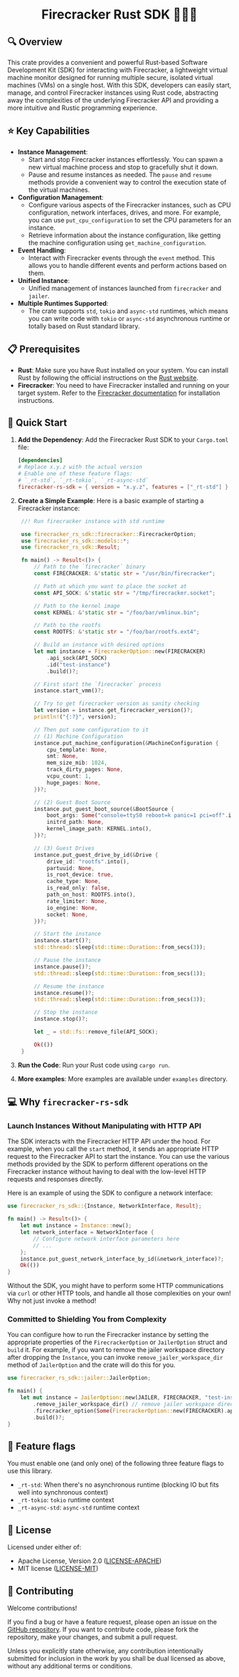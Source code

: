 # <h1 align="center">Firecracker Rust SDK 🧨🦀🚀</h1>

## 🔍 Overview

This crate provides a convenient and powerful Rust-based Software Development Kit (SDK) for interacting with Firecracker, a lightweight virtual machine monitor designed for running multiple secure, isolated virtual machines (VMs) on a single host. With this SDK, developers can easily start, manage, and control Firecracker instances using Rust code, abstracting away the complexities of the underlying Firecracker API and providing a more intuitive and Rustic programming experience.

## ⭐️ Key Capabilities

- **Instance Management**:
  - Start and stop Firecracker instances effortlessly. You can spawn a new virtual machine process and stop to gracefully shut it down.
  - Pause and resume instances as needed. The `pause` and `resume` methods provide a convenient way to control the execution state of the virtual machines.
- **Configuration Management**:
  - Configure various aspects of the Firecracker instances, such as CPU configuration, network interfaces, drives, and more. For example, you can use `put_cpu_configuration` to set the CPU parameters for an instance.
  - Retrieve information about the instance configuration, like getting the machine configuration using `get_machine_configuration`.
- **Event Handling**:
  - Interact with Firecracker events through the `event` method. This allows you to handle different events and perform actions based on them.
- **Unified Instance**:
  - Unified management of instances launched from `firecracker` and `jailer`.
- **Multiple Runtimes Supported**:
  - The crate supports `std`, `tokio` and `async-std` runtimes, which means you can
  write code with `tokio` or `async-std` asynchronous runtime or totally based on
  Rust standard library.

## 📋 Prerequisites

- **Rust**: Make sure you have Rust installed on your system. You can install Rust by following the official instructions on the [Rust website](https://www.rust-lang.org/tools/install).
- **Firecracker**: You need to have Firecracker installed and running on your target system. Refer to the [Firecracker documentation](https://github.com/firecracker-microvm/firecracker) for installation instructions.

## 🚀 Quick Start

1. **Add the Dependency**:
   Add the Firecracker Rust SDK to your `Cargo.toml` file:
   ```toml
   [dependencies]
   # Replace x.y.z with the actual version
   # Enable one of these feature flags:
   # `_rt-std`, `_rt-tokio`, `_rt-async-std`
   firecracker-rs-sdk = { version = "x.y.z", features = ["_rt-std"] }
   ```

2. **Create a Simple Example**:
   Here is a basic example of starting a Firecracker instance:
   ```rust
    //! Run firecracker instance with std runtime

    use firecracker_rs_sdk::firecracker::FirecrackerOption;
    use firecracker_rs_sdk::models::*;
    use firecracker_rs_sdk::Result;

    fn main() -> Result<()> {
        // Path to the `firecracker` binary
        const FIRECRACKER: &'static str = "/usr/bin/firecracker";

        // Path at which you want to place the socket at
        const API_SOCK: &'static str = "/tmp/firecracker.socket";

        // Path to the kernel image
        const KERNEL: &'static str = "/foo/bar/vmlinux.bin";

        // Path to the rootfs
        const ROOTFS: &'static str = "/foo/bar/rootfs.ext4";

        // Build an instance with desired options
        let mut instance = FirecrackerOption::new(FIRECRACKER)
            .api_sock(API_SOCK)
            .id("test-instance")
            .build()?;

        // First start the `firecracker` process
        instance.start_vmm()?;

        // Try to get firecracker version as sanity checking
        let version = instance.get_firecracker_version()?;
        println!("{:?}", version);

        // Then put some configuration to it
        // (1) Machine Configuration
        instance.put_machine_configuration(&MachineConfiguration {
            cpu_template: None,
            smt: None,
            mem_size_mib: 1024,
            track_dirty_pages: None,
            vcpu_count: 1,
            huge_pages: None,
        })?;

        // (2) Guest Boot Source
        instance.put_guest_boot_source(&BootSource {
            boot_args: Some("console=ttyS0 reboot=k panic=1 pci=off".into()),
            initrd_path: None,
            kernel_image_path: KERNEL.into(),
        })?;

        // (3) Guest Drives
        instance.put_guest_drive_by_id(&Drive {
            drive_id: "rootfs".into(),
            partuuid: None,
            is_root_device: true,
            cache_type: None,
            is_read_only: false,
            path_on_host: ROOTFS.into(),
            rate_limiter: None,
            io_engine: None,
            socket: None,
        })?;

        // Start the instance
        instance.start()?;
        std::thread::sleep(std::time::Duration::from_secs(3));

        // Pause the instance
        instance.pause()?;
        std::thread::sleep(std::time::Duration::from_secs(1));

        // Resume the instance
        instance.resume()?;
        std::thread::sleep(std::time::Duration::from_secs(3));

        // Stop the instance
        instance.stop()?;

        let _ = std::fs::remove_file(API_SOCK);

        Ok(())
    }
   ```

3. **Run the Code**:
   Run your Rust code using `cargo run`.

4. **More examples**:
   More examples are available under `examples` directory.

## 💻 Why `firecracker-rs-sdk`
### Launch Instances Without Manipulating with HTTP API

The SDK interacts with the Firecracker HTTP API under the hood. For example, when you call the `start` method, it sends an appropriate HTTP request to the Firecracker API to start the instance. You can use the various methods provided by the SDK to perform different operations on the Firecracker instance without having to deal with the low-level HTTP requests and responses directly.

Here is an example of using the SDK to configure a network interface:
```rust
use firecracker_rs_sdk::{Instance, NetworkInterface, Result};

fn main() -> Result<()> {
    let mut instance = Instance::new();
    let network_interface = NetworkInterface {
        // Configure network interface parameters here
        // ...
    };
    instance.put_guest_network_interface_by_id(&network_interface)?;
    Ok(())
}
```

Without the SDK, you might have to perform some HTTP communications via `curl` or other HTTP tools, and
handle all those complexities on your own! Why not just invoke a method!


### Committed to Shielding You from Complexity
You can configure how to run the Firecracker instance by setting the appropriate properties of the
`FirecrackerOption` or `JailerOption` struct and `build` it.
For example, if you want to remove the jailer workspace directory after dropping the `Instance`,
you can invoke `remove_jailer_workspace_dir` method of `JailerOption` and the crate will do this for you.

```rust
use firecracker_rs_sdk::jailer::JailerOption;

fn main() {
    let mut instance = JailerOption::new(JAILER, FIRECRACKER, "test-instance", 100, 123)
        .remove_jailer_workspace_dir() // remove jailer workspace directory after instance is dropped
        .firecracker_option(Some(FirecrackerOption::new(FIRECRACKER).api_sock(API_SOCK)))
        .build()?;
}
```

## 🔧 Feature flags
You must enable one (and only one) of the following three feature flags to use this library.

- `_rt-std`: When there's no asynchronous runtime (blocking IO but fits well into synchronous context)
- `_rt-tokio`: `tokio` runtime context
- `_rt-async-std`: `async-std` runtime context

## 📜 License
Licensed under either of:

- Apache License, Version 2.0 ([LICENSE-APACHE](LICENSE-APACHE))
- MIT license ([LICENSE-MIT](LICENSE-MIT))

## 🤝 Contributing

Welcome contributions!

If you find a bug or have a feature request, please open an issue on the [GitHub repository](https://github.com/your-repo/firecracker-rs-sdk). If you want to contribute code, please fork the repository, make your changes, and submit a pull request.

Unless you explicitly state otherwise, any contribution intentionally submitted
for inclusion in the work by you shall be dual licensed as above, without any
additional terms or conditions.